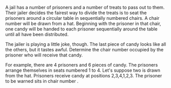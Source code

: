 A jail has a number of prisoners and a number of treats to pass out to them. Their jailer decides the fairest way to divide the treats is to seat the prisoners around a circular table in sequentially numbered chairs. A chair number will be drawn from a hat. Beginning with the prisoner in that chair, one candy will be handed to each prisoner sequentially around the table until all have been distributed.

The jailer is playing a little joke, though. The last piece of candy looks like all the others, but it tastes awful. Determine the chair number occupied by the prisoner who will receive that candy.

For example, there are 4 prisoners and 6 pieces of candy. The prisoners arrange themselves in seats numbered 1 to 4. Let's suppose two is drawn from the hat. Prisoners receive candy at positions 2,3,4,1,2,3. The prisoner to be warned sits in chair number .
